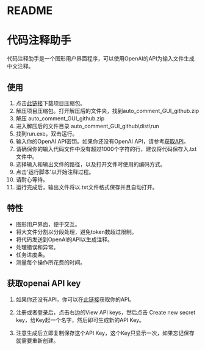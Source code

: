# README
# 代码注释助手

代码注释助手是一个图形用户界面程序，可以使用OpenAI的API为输入文件生成中文注释。



## 使用

1. 点击[此链接](https://github.com/RaycarlLei/Add-comments-to-your-code-Chinese/archive/refs/heads/main.zip)下载项目压缩包。
2. 解压项目压缩包。打开解压后的文件夹，找到auto_comment_GUI_github.zip
3. 解压 auto_comment_GUI_github.zip
4. 进入解压后的文件目录 auto_comment_GUI_github\dist\run 
5. 找到run.exe，双击运行。
6. 输入你的OpenAI API密钥。如果你还没有OpenAI API，请参考[获取API](https://github.com/RaycarlLei/Add-comments-to-your-code-Chinese/blob/main/README.md#%E8%8E%B7%E5%8F%96openai-api-key)。
7. 请确保你的输入代码文件中没有超过1000个字符的行，建议将代码保存入.txt文件中。
8. 选择输入和输出文件的路径，以及打开文件时使用的编码方式。
9. 点击'运行脚本'以开始注释过程。
10. 请耐心等待。
11. 运行完成后，输出文件将以.txt文件格式保存并且自动打开。



## 特性

- 图形用户界面，便于交互。
- 将大文件分割以分段处理，避免token数超过限制。
- 将代码发送到OpenAI的API以生成注释。
- 处理错误和异常。
- 任务进度条。
- 测量每个操作所花费的时间。




## 获取openai API key

1. 如果你还没有API，你可以在[此链接](https://platform.openai.com/account/api-keys)获取你的API。

2. 注册或者登录后，点击右边的View API keys，然后点击 Create new secret key，给Key起一个名字，然后即可生成新的API Key。

3. 注意生成后立即复制保存这个API Key，这个Key只显示一次，如果忘记保存就需要重新创建。

